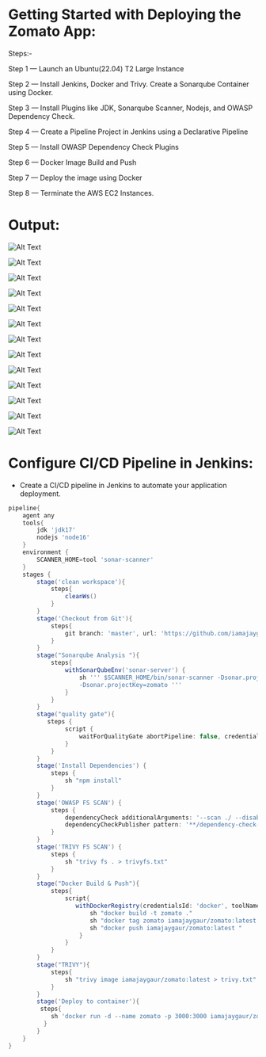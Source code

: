 # Getting Started with Deploying the Zomato App:

Steps:-

Step 1 — Launch an Ubuntu(22.04) T2 Large Instance

Step 2 — Install Jenkins, Docker and Trivy. Create a Sonarqube Container using Docker.

Step 3 — Install Plugins like JDK, Sonarqube Scanner, Nodejs, and OWASP Dependency Check.

Step 4 — Create a Pipeline Project in Jenkins using a Declarative Pipeline

Step 5 — Install OWASP Dependency Check Plugins

Step 6 — Docker Image Build and Push

Step 7 — Deploy the image using Docker

Step 8 — Terminate the AWS EC2 Instances.

# Output:

![Alt Text](./output/1.png)

![Alt Text](./output/2.png)

![Alt Text](./output/3.png)

![Alt Text](./output/4.png)

![Alt Text](./output/5.png)

![Alt Text](./output/6.png)

![Alt Text](./output/7.png)

![Alt Text](./output/8.png)

![Alt Text](./output/9.png)

![Alt Text](./output/10.png)

![Alt Text](./output/11.png)

![Alt Text](./output/12.png)

![Alt Text](./output/13.png)


# Configure CI/CD Pipeline in Jenkins:
- Create a CI/CD pipeline in Jenkins to automate your application deployment.

```groovy
pipeline{
    agent any
    tools{
        jdk 'jdk17'
        nodejs 'node16'
    }
    environment {
        SCANNER_HOME=tool 'sonar-scanner'
    }
    stages {
        stage('clean workspace'){
            steps{
                cleanWs()
            }
        }
        stage('Checkout from Git'){
            steps{
                git branch: 'master', url: 'https://github.com/iamajaygaur/zomato-DevSecOps-CICD.git'
            }
        }
        stage("Sonarqube Analysis "){
            steps{
                withSonarQubeEnv('sonar-server') {
                    sh ''' $SCANNER_HOME/bin/sonar-scanner -Dsonar.projectName=zomato \
                    -Dsonar.projectKey=zomato '''
                }
            }
        }
        stage("quality gate"){
           steps {
                script {
                    waitForQualityGate abortPipeline: false, credentialsId: 'sonar' 
                }
            } 
        }
        stage('Install Dependencies') {
            steps {
                sh "npm install"
            }
        }
		stage('OWASP FS SCAN') {
            steps {
                dependencyCheck additionalArguments: '--scan ./ --disableYarnAudit --disableNodeAudit', odcInstallation: 'DP-Check'
                dependencyCheckPublisher pattern: '**/dependency-check-report.xml'
            }
        }
        stage('TRIVY FS SCAN') {
            steps {
                sh "trivy fs . > trivyfs.txt"
            }
        }
		stage("Docker Build & Push"){
            steps{
                script{
                   withDockerRegistry(credentialsId: 'docker', toolName: 'docker'){   
                       sh "docker build -t zomato ."
                       sh "docker tag zomato iamajaygaur/zomato:latest "
                       sh "docker push iamajaygaur/zomato:latest "
                    }
                }
            }
        }
        stage("TRIVY"){
            steps{
                sh "trivy image iamajaygaur/zomato:latest > trivy.txt" 
            }
        }
		stage('Deploy to container'){
         steps{
            sh 'docker run -d --name zomato -p 3000:3000 iamajaygaur/zomato:latest'
          }
        }
    }
}
```
